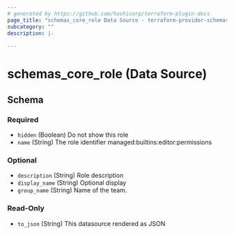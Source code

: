 ```yaml
---
# generated by https://github.com/hashicorp/terraform-plugin-docs
page_title: "schemas_core_role Data Source - terraform-provider-schemas"
subcategory: ""
description: |-
  
---
```


# schemas_core_role (Data Source)





<!-- schema generated by tfplugindocs -->
## Schema

### Required

- `hidden` (Boolean) Do not show this role
- `name` (String) The role identifier managed:builtins:editor:permissions

### Optional

- `description` (String) Role description
- `display_name` (String) Optional display
- `group_name` (String) Name of the team.

### Read-Only

- `to_json` (String) This datasource rendered as JSON


